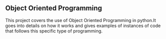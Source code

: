 ## Object Oriented Programming

This project covers the use of Object Oriented Programming in python.It goes into details on how it works and gives examples of instances of code that follows this specific type of programming.
